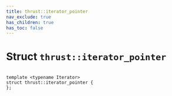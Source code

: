 ```yaml
---
title: thrust::iterator_pointer
nav_exclude: true
has_children: true
has_toc: false
---
```


# Struct `thrust::iterator_pointer`

<code class="doxybook">
<span>template &lt;typename Iterator&gt;</span>
<span>struct thrust::iterator&#95;pointer {</span>
<span>};</span>
</code>

